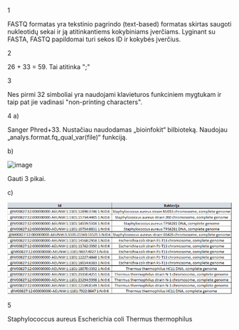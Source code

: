 1


FASTQ formatas yra tekstinio pagrindo (text-based) formatas skirtas saugoti nukleotidų sekai ir ją atitinkantiems kokybiniams įverčiams. Lyginant su FASTA, FASTQ papildomai turi sekos ID ir kokybės įverčius.

2


26 + 33 = 59. Tai atitinka ";"

3


Nes pirmi 32 simboliai yra naudojami klavieturos funkciniem mygtukam ir taip pat jie vadinasi "non-printing characters".

4
a)

Sanger Phred+33.
Nustačiau naudodamas „bioinfokit“ bilbioteką. Naudojau „analys.format.fq_qual_var(file)“ funkciją.

b)


![image](https://user-images.githubusercontent.com/26093035/144474820-1cc1a430-41a1-4e8e-87fd-6a87070f7818.png)

Gauti 3 pikai.

c)


![image](https://raw.githubusercontent.com/domukas44/BioInformatics/master/3%20uzduotis/4c.png)


5


Staphylococcus aureus
Escherichia coli
Thermus thermophilus


